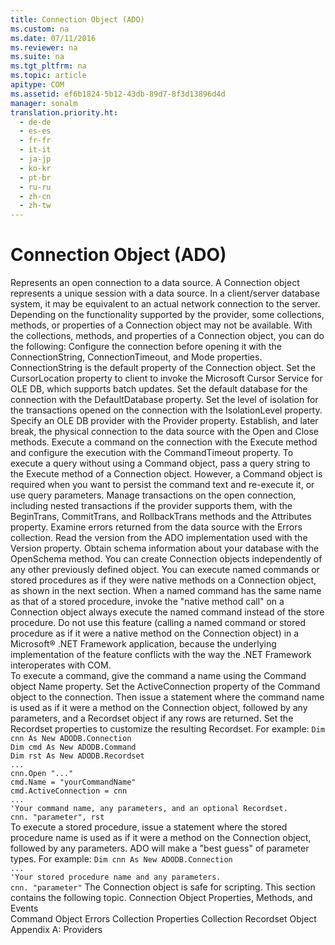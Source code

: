 ```yaml
---
title: Connection Object (ADO)
ms.custom: na
ms.date: 07/11/2016
ms.reviewer: na
ms.suite: na
ms.tgt_pltfrm: na
ms.topic: article
apitype: COM
ms.assetid: ef6b1824-5b12-43db-89d7-8f3d13896d4d
manager: sonalm
translation.priority.ht: 
  - de-de
  - es-es
  - fr-fr
  - it-it
  - ja-jp
  - ko-kr
  - pt-br
  - ru-ru
  - zh-cn
  - zh-tw
---
```

# Connection Object (ADO)
<?xml version="1.0" encoding="utf-8"?>
<developerReferenceWithoutSyntaxDocument xmlns="http://ddue.schemas.microsoft.com/authoring/2003/5" xmlns:xlink="http://www.w3.org/1999/xlink" xmlns:xsi="http://www.w3.org/2001/XMLSchema-instance" xsi:schemaLocation="http://ddue.schemas.microsoft.com/authoring/2003/5 http://dduestorage.blob.core.windows.net/ddueschema/developer.xsd">
  <introduction>
    <para>Represents an open connection to a data source.</para>
  </introduction>
  <languageReferenceRemarks>
    <content>
      <para>A <legacyBold>Connection</legacyBold> object represents a unique session with a data source. In a client/server database system, it may be equivalent to an actual network connection to the server. Depending on the functionality supported by the provider, some collections, methods, or properties of a <legacyBold>Connection</legacyBold> object may not be available.</para>
      <para>With the collections, methods, and properties of a <legacyBold>Connection</legacyBold> object, you can do the following:  </para>
      <list class="bullet">
        <listItem>
          <para>Configure the connection before opening it with the <legacyLink xlink:href="3be75b75-4d36-4479-ab64-9a456869252a">ConnectionString</legacyLink>, <legacyLink xlink:href="8904a403-1383-4b4b-b53d-5c01d6f5deac">ConnectionTimeout</legacyLink>, and <legacyLink xlink:href="808661eb-0d7c-4e6d-8e40-9dc3bef3d77a">Mode</legacyLink> properties. <legacyBold>ConnectionString</legacyBold> is the default property of the <legacyBold>Connection</legacyBold> object.</para>
        </listItem>
        <listItem>
          <para>Set the <legacyLink xlink:href="39c8d86e-7ee9-4182-be5e-aad5ce952f84">CursorLocation</legacyLink> property to client to invoke the <legacyLink xlink:href="420d0989-7cfb-4c66-a7b5-f4199d13165d">Microsoft Cursor Service for OLE DB</legacyLink>, which supports batch updates.</para>
        </listItem>
        <listItem>
          <para>Set the default database for the connection with the <legacyLink xlink:href="41e8a8dd-e69c-4a09-8736-93502e01961c">DefaultDatabase</legacyLink> property.</para>
        </listItem>
        <listItem>
          <para>Set the level of isolation for the transactions opened on the connection with the <legacyLink xlink:href="ea84e4b2-fbf2-4eef-b9ce-796b22e21800">IsolationLevel</legacyLink> property.</para>
        </listItem>
        <listItem>
          <para>Specify an OLE DB provider with the <legacyLink xlink:href="0ff70e72-0061-4ffc-90fb-e3ea23129bb2">Provider</legacyLink> property.</para>
        </listItem>
        <listItem>
          <para>Establish, and later break, the physical connection to the data source with the <legacyLink xlink:href="663defab-5545-4973-9036-24d5882c9737">Open</legacyLink> and <legacyLink xlink:href="3cdf27d1-a180-4cff-8e42-95dec5fb1b55">Close</legacyLink> methods.</para>
        </listItem>
        <listItem>
          <para>Execute a command on the connection with the <legacyLink xlink:href="03c69320-96b2-4d85-8d49-a13b13e31578">Execute</legacyLink> method and configure the execution with the <legacyLink xlink:href="c611f857-d6b0-4dca-8925-f4a02e769eb0">CommandTimeout</legacyLink> property. </para>
          <alert class="note">
            <para>To execute a query without using a Command object, pass a query string to the <legacyBold>Execute</legacyBold> method of a <legacyBold>Connection</legacyBold> object. However, a <legacyLink xlink:href="a02c22fb-542d-465e-a629-30fd59dcbebf">Command</legacyLink> object is required when you want to persist the command text and re-execute it, or use query parameters.</para>
          </alert>
        </listItem>
        <listItem>
          <para>Manage transactions on the open connection, including nested transactions if the provider supports them, with the <legacyLink xlink:href="d4683472-4120-4236-8640-fa9ae289e23e">BeginTrans</legacyLink>, <legacyLink xlink:href="d4683472-4120-4236-8640-fa9ae289e23e">CommitTrans</legacyLink>, and <legacyLink xlink:href="d4683472-4120-4236-8640-fa9ae289e23e">RollbackTrans</legacyLink> methods and the <legacyLink xlink:href="acc15d40-68a6-4ba9-85bd-12d331aecaa6">Attributes</legacyLink> property.</para>
        </listItem>
        <listItem>
          <para>Examine errors returned from the data source with the <legacyLink xlink:href="290819e1-7b39-4e1e-a93b-801257138b00">Errors</legacyLink> collection.</para>
        </listItem>
        <listItem>
          <para>Read the version from the ADO implementation used with the <legacyLink xlink:href="db4cb894-9bd9-422d-a58a-cef6941a5784">Version</legacyLink> property.</para>
        </listItem>
        <listItem>
          <para>Obtain schema information about your database with the <legacyLink xlink:href="850cf3ce-f18f-4e7c-8597-96c1dc504866">OpenSchema</legacyLink> method.</para>
        </listItem>
      </list>
      <para>You can create <legacyBold>Connection</legacyBold> objects independently of any other previously defined object.</para>
      <para>You can execute named commands or stored procedures as if they were native methods on a <legacyBold>Connection</legacyBold> object, as shown in the next section. When a named command has the same name as that of a stored procedure, invoke the "native method call" on a <legacyBold>Connection</legacyBold> object always execute the named command instead of the store procedure.</para>
      <alert class="note">
        <para>Do not use this feature (calling a named command or stored procedure as if it were a native method on the <legacyBold>Connection</legacyBold> object) in a Microsoft® .NET Framework application, because the underlying implementation of the feature conflicts with the way the .NET Framework interoperates with COM.</para>
      </alert>
    </content>
  </languageReferenceRemarks>
  <section>
    <title>Execute a command as a native method of a Connection object</title>
    <content>
      <para>To execute a command, give the command a name using the <legacyBold>Command</legacyBold> object <legacyLink xlink:href="cfd0e29c-8310-44ab-85c3-5761184b865d">Name</legacyLink> property. Set the <legacyBold>ActiveConnection</legacyBold> property of the <legacyBold>Command</legacyBold> object to the connection. Then issue a statement where the command name is used as if it were a method on the <legacyBold>Connection</legacyBold> object, followed by any parameters, and a <legacyBold>Recordset</legacyBold> object if any rows are returned. Set the <legacyBold>Recordset</legacyBold> properties to customize the resulting <legacyBold>Recordset</legacyBold>. For example:</para>
      <code>Dim cnn As New ADODB.Connection
Dim cmd As New ADODB.Command
Dim rst As New ADODB.Recordset
...
cnn.Open "..."
cmd.Name = "yourCommandName"
cmd.ActiveConnection = cnn
...
'Your command name, any parameters, and an optional Recordset.
cnn. "parameter", rst</code>
    </content>
  </section>
  <section>
    <title>Execute a stored procedure as a native method of a Connection object</title>
    <content>
      <para>To execute a stored procedure, issue a statement where the stored procedure name is used as if it were a method on the <legacyBold>Connection</legacyBold> object, followed by any parameters. ADO will make a "best guess" of parameter types. For example:</para>
      <code>Dim cnn As New ADODB.Connection
...
'Your stored procedure name and any parameters.
cnn. "parameter"</code>
      <para>The <legacyBold>Connection</legacyBold> object is safe for scripting.</para>
      <para>This section contains the following topic.  </para>
      <list class="bullet">
        <listItem>
          <para>
            <legacyLink xlink:href="f571b74d-b796-4009-9c66-6a36ab995a2a">Connection Object Properties, Methods, and Events</legacyLink>  </para>
        </listItem>
      </list>
    </content>
  </section>
  <relatedTopics>
<link xlink:href="a02c22fb-542d-465e-a629-30fd59dcbebf">Command Object</link>
<link xlink:href="290819e1-7b39-4e1e-a93b-801257138b00">Errors Collection</link>
<link xlink:href="1d539aa8-ce0d-4418-ab03-8d0a3c1e9d82">Properties Collection</link>
<link xlink:href="ede1415f-c3df-4cc5-a05b-2576b2b84b60">Recordset Object</link>
<link xlink:href="e2581b47-b11e-4e1e-b96c-d39c77c5b48a">Appendix A: Providers</link>
</relatedTopics>
</developerReferenceWithoutSyntaxDocument>